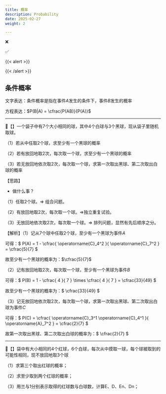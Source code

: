 ```yaml
---
title: 概率
description: Probability
date: 2025-02-27
weight: 2

---
```


<style>
th, td {
  border: 1px solid rgb(190, 190, 190);
}
</style>

&#10060;

&#9989;

{{< alert >}}

{{< /alert >}}



## 条件概率

文字表达：条件概率是指在事件$A$发生的条件下，事件$B$发生的概率

方程表达：$P(B|A) = \cfrac{P(AB)}{P(A)}$




---
&#128311;【】一个袋子中有$7$个大小相同的球，其中$4$个白球与$3$个黑球，现从袋子里随机取球。

（1）若从中任取$2$个球，求至少有一个黑球的概率

（2）若有放回地取$2$次，每次取一个球，求至少有一个黑球的概率

（3）若无放回地依次取$2$次，每次取一个球，求第一次取出黑球、第二次取出白球的概率



【思路】

- 做什么事？

（1）任取$2$个球。$\Longrightarrow$ 组合问题。

（2）有放回地取$2$次，每次取一个球。$\Longrightarrow$独立重复试验。

（3）无放回地依次取$2$次，每次取一个球。$\Longrightarrow$ 排列问题，显然有先后顺序之分。

【解析】（1）记从$7$个球中任取$2$个球，至少有一个黑球为事件$A$

可得：$ P(A) = 1 - \cfrac{ \operatorname{C}_4^2 }{ \operatorname{C}_7^2 } = \cfrac{5}{7} $

故至少有一个黑球的概率为：$\cfrac{5}{7}$

（2）记有放回地取$2$次，每次取一个球，至少有一个黑球为事件$B$

可得：$ P(B) = 1 - \cfrac{ 4 }{ 7 } \times \cfrac{ 4 }{ 7 } = \cfrac{33}{49} $

故至少有一个黑球的概率为：$ \cfrac{33}{49} $

（3）记无放回地依次取$2$次，每次取一个球，求第一次取出黑球、第二次取出白球为事件$C$

可得：$ P(C) = \cfrac{ \operatorname{C}_3^1 \operatorname{C}_4^1 }{ \operatorname{A}_7^2 } = \cfrac{2}{7} $

故第一次取出黑球、第二次取出白球的概率为：$ \cfrac{2}{7} $





---
&#128311;【】袋中有大小相同的$4$个红球，$6$个白球，每次从中摸取一球，每个球被取到的可能性相同，现不放回地取$3$个球

（1）求第三个取出红球的概率；

（2）求至少取到两个红球的概率；

（3）用兰与1分别表示取得的红球数与白球数，计算E、D、En、Dn；






